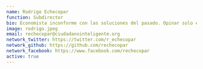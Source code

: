```yaml
---
name: Rodrigo Echecopar
function: Subdirector
bio: Economista inconforme con las soluciones del pasado. Opinar solo es fácil, en lo colectivo está el futuro. Como en el fútbol.
image: rodrigo.jpeg
email: rechecopar@ciudadanointeligente.org
network_twitter: https://twitter.com/r_echecopar
network_github: https://github.com/rechecopar
network_facebook: https://www.facebook.com/rechecopar
active: true
---
```

